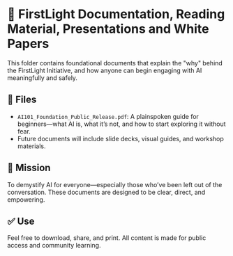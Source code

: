 # 📘 FirstLight Documentation, Reading Material, Presentations and White Papers

This folder contains foundational documents that explain the "why" behind the FirstLight Initiative, and how anyone can begin engaging with AI meaningfully and safely.

## 📂 Files

- `AI101_Foundation_Public_Release.pdf`: A plainspoken guide for beginners—what AI is, what it’s not, and how to start exploring it without fear.
- Future documents will include slide decks, visual guides, and workshop materials.

## 📎 Mission
To demystify AI for everyone—especially those who’ve been left out of the conversation. These documents are designed to be clear, direct, and empowering.

## ✅ Use
Feel free to download, share, and print. All content is made for public access and community learning.
